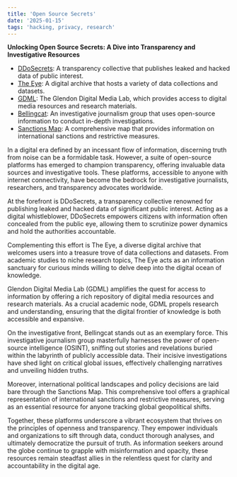 ```yaml
---
title: 'Open Source Secrets'
date: '2025-01-15'
tags: 'hacking, privacy, research'
---
```


**Unlocking Open Source Secrets: A Dive into Transparency and Investigative Resources**

- [DDoSecrets](https://ddosecrets.com/): A transparency collective that publishes leaked and hacked data of public interest.
- [The Eye](https://beta.the-eye.eu/): A digital archive that hosts a variety of data collections and datasets.
- [GDML](https://gdml.glendon.yorku.ca/items/browse): The Glendon Digital Media Lab, which provides access to digital media resources and research materials.
- [Bellingcat](https://www.bellingcat.com/): An investigative journalism group that uses open-source information to conduct in-depth investigations.
- [Sanctions Map](https://sanctionsmap.eu/#/main): A comprehensive map that provides information on international sanctions and restrictive measures.

In a digital era defined by an incessant flow of information, discerning truth from noise can be a formidable task. However, a suite of open-source platforms has emerged to champion transparency, offering invaluable data sources and investigative tools. These platforms, accessible to anyone with internet connectivity, have become the bedrock for investigative journalists, researchers, and transparency advocates worldwide.

At the forefront is DDoSecrets, a transparency collective renowned for publishing leaked and hacked data of significant public interest. Acting as a digital whistleblower, DDoSecrets empowers citizens with information often concealed from the public eye, allowing them to scrutinize power dynamics and hold the authorities accountable.

Complementing this effort is The Eye, a diverse digital archive that welcomes users into a treasure trove of data collections and datasets. From academic studies to niche research topics, The Eye acts as an information sanctuary for curious minds willing to delve deep into the digital ocean of knowledge.

Glendon Digital Media Lab (GDML) amplifies the quest for access to information by offering a rich repository of digital media resources and research materials. As a crucial academic node, GDML propels research and understanding, ensuring that the digital frontier of knowledge is both accessible and expansive.

On the investigative front, Bellingcat stands out as an exemplary force. This investigative journalism group masterfully harnesses the power of open-source intelligence (OSINT), sniffing out stories and revelations buried within the labyrinth of publicly accessible data. Their incisive investigations have shed light on critical global issues, effectively challenging narratives and unveiling hidden truths.

Moreover, international political landscapes and policy decisions are laid bare through the Sanctions Map. This comprehensive tool offers a graphical representation of international sanctions and restrictive measures, serving as an essential resource for anyone tracking global geopolitical shifts.

Together, these platforms underscore a vibrant ecosystem that thrives on the principles of openness and transparency. They empower individuals and organizations to sift through data, conduct thorough analyses, and ultimately democratize the pursuit of truth. As information seekers around the globe continue to grapple with misinformation and opacity, these resources remain steadfast allies in the relentless quest for clarity and accountability in the digital age.
